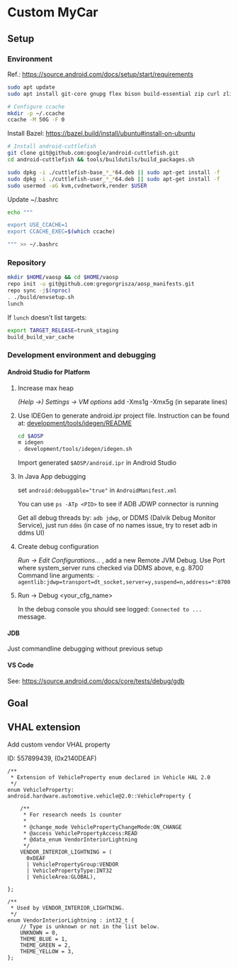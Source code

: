 # Custom MyCar

## Setup
### Environment
Ref.: https://source.android.com/docs/setup/start/requirements

```bash
sudo apt update
sudo apt install git-core gnupg flex bison build-essential zip curl zlib1g-dev libc6-dev-i386 x11proto-core-dev libx11-dev lib32z1-dev libgl1-mesa-dev libxml2-utils xsltproc unzip fontconfig libncurses-dev software-properties-common repo ccache python3 python-is-python3 python3-pyqt5 python3-pip python3-protobuf python3-ply

# Configure ccache
mkdir -p ~/.ccache
ccache -M 50G -F 0
```

Install Bazel: https://bazel.build/install/ubuntu#install-on-ubuntu

```bash
# Install android-cuttlefish
git clone git@github.com:google/android-cuttlefish.git
cd android-cuttlefish && tools/buildutils/build_packages.sh

sudo dpkg -i ./cuttlefish-base_*_*64.deb || sudo apt-get install -f
sudo dpkg -i ./cuttlefish-user_*_*64.deb || sudo apt-get install -f
sudo usermod -aG kvm,cvdnetwork,render $USER
```

Update ~/.bashrc

```bash
echo """

export USE_CCACHE=1
export CCACHE_EXEC=$(which ccache)

""" >> ~/.bashrc
```

### Repository

```bash
mkdir $HOME/vaosp && cd $HOME/vaosp
repo init -u git@github.com:gregorgrisza/aosp_manifests.git
repo sync -j$(nproc)
. ./build/envsetup.sh
lunch
```

If `lunch` doesn't list targets:
```bash
export TARGET_RELEASE=trunk_staging
build_build_var_cache
```

### Development environment and debugging

#### Android Studio for Platform

1. Increase max heap

    _(Help ->) Settings -> VM options_ add -Xms1g -Xmx5g (in separate lines)
   
1. Use IDEGen to generate android.ipr project file. Instruction can be found at: [development/tools/idegen/README](https://android.googlesource.com/platform/development/+/refs/heads/main/tools/idegen/README)

    ```bash
    cd $AOSP
    m idegen
    . development/tools/idegen/idegen.sh
    ```
    Import generated `$AOSP/android.ipr` in Android Studio

1. In Java App debugging

    set `android:debuggable="true"` in `AndroidManifest.xml`

    You can use `ps -ATp <PID>` to see if ADB JDWP connector is running

   Get all debug threads by: `adb jdwp`, or DDMS (Dalvik Debug Monitor Service), just run `ddms` (in case of no names issue, try to reset adb in ddms UI)

1. Create debug configuration

    _Run -> Edit Configurations..._ , add a new Remote JVM Debug. Use Port where system_server runs checked via DDMS above, e.g. 8700
   Command line arguments: `-agentlib:jdwp=transport=dt_socket,server=y,suspend=n,address=*:8700`

1. Run -> Debug <your_cfg_name>

    In the debug console you should see logged: `Connected to ...` message.


#### JDB

Just commandline debugging without previous setup


#### VS Code

See: https://source.android.com/docs/core/tests/debug/gdb 


## Goal

## VHAL extension

Add custom vendor VHAL property

ID: 557899439, (0x2140DEAF)
```
/**
 * Extension of VehicleProperty enum declared in Vehicle HAL 2.0
 */
enum VehicleProperty: android.hardware.automotive.vehicle@2.0::VehicleProperty {

    /**
     * For research needs 1s counter
     *
     * @change_mode VehiclePropertyChangeMode:ON_CHANGE
     * @access VehiclePropertyAccess:READ
     * @data_enum VendorInteriorLightning
     */
    VENDOR_INTERIOR_LIGHTNING = (
      0xDEAF
      | VehiclePropertyGroup:VENDOR
      | VehiclePropertyType:INT32
      | VehicleArea:GLOBAL),

};

/**
 * Used by VENDOR_INTERIOR_LIGHTNING.
 */
enum VendorInteriorLightning : int32_t {
    // Type is unknown or not in the list below.
    UNKNOWN = 0,
    THEME_BLUE = 1,
    THEME_GREEN = 2,
    THEME_YELLOW = 3,
};
``` 
